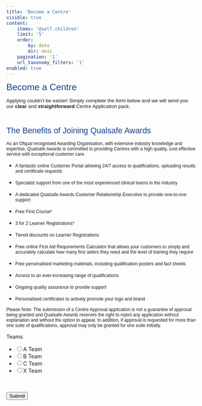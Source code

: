 ```yaml
---
title: 'Become a Centre'
visible: true
content:
    items: '@self.children'
    limit: '5'
    order:
        by: date
        dir: desc
    pagination: '1'
    url_taxonomy_filters: '1'
enabled: true
---
```


<p><span id="become-a-centre-title" style="color: #174290; font-size: 18pt; font-family: arial, helvetica, sans-serif;">Become a Centre</span></p>
<p><span style="font-size: 10pt; font-family: arial, helvetica, sans-serif;">Applying couldn&rsquo;t be easier! Simply complete the form below and we will send you our<strong>&nbsp;</strong><strong>clear&nbsp;</strong>and<strong>&nbsp;</strong><strong>straightforward&nbsp;</strong>Centre Application pack.</span></p>
<p>&nbsp;</p>
<div class="become-a-centre desktop"><span id="become-a-centre-benefits-title" style="font-size: 16pt; font-family: arial, helvetica, sans-serif; color: #174290;">The Benefits of Joining Qualsafe Awards</span>
<p><span style="font-size: 9pt; font-family: arial, helvetica, sans-serif;">As an Ofqual recognised Awarding Organisation, with extensive industry knowledge and expertise, Qualsafe Awards is committed to providing Centres with a high quality, cost effective service with exceptional customer care.&nbsp;</span></p>
<ul>
<li><span style="font-size: 9pt; font-family: arial, helvetica, sans-serif;">A fantastic online Customer Portal allowing 24/7 access to qualifications, uploading results and certificate requests</span></li>
</ul>
<ul>
<li><span style="font-size: 9pt; font-family: arial, helvetica, sans-serif;">Specialist support from one of the most experienced clinical teams in the industry</span></li>
</ul>
<ul>
<li><span style="font-size: 9pt; font-family: arial, helvetica, sans-serif;">A dedicated Qualsafe Awards Customer Relationship Executive to provide one-to-one support</span></li>
</ul>
<ul>
<li><span style="font-size: 9pt; font-family: arial, helvetica, sans-serif;">Free First Course*</span></li>
</ul>
<ul>
<li><span style="font-size: 9pt; font-family: arial, helvetica, sans-serif;">3 for 2 Learner Registrations*</span></li>
</ul>
<ul>
<li><span style="font-size: 9pt; font-family: arial, helvetica, sans-serif;">Tiered discounts on Learner Registrations</span></li>
</ul>
<ul>
<li><span style="font-size: 9pt; font-family: arial, helvetica, sans-serif;">Free online First Aid Requirements Calculator that allows your customers to simply and accurately calculate how many first aiders they need and the&nbsp;level of training they require</span></li>
</ul>
<ul>
<li><span style="font-size: 9pt; font-family: arial, helvetica, sans-serif;">Free personalised marketing materials, including qualification posters and fact sheets</span></li>
</ul>
<ul>
<li><span style="font-size: 9pt; font-family: arial, helvetica, sans-serif;">Access to an ever-increasing range of qualifications</span></li>
</ul>
<ul>
<li><span style="font-size: 9pt; font-family: arial, helvetica, sans-serif;">Ongoing quality assurance to provide support</span></li>
</ul>
<ul>
<li><span style="font-size: 9pt; font-family: arial, helvetica, sans-serif;">Personalised certificates to actively promote your logo and brand</span></li>
</ul>
</div>
<p><span style="font-size: 9pt; font-family: arial, helvetica, sans-serif;">Please Note: The submission of a Centre Approval application is not a guarantee of approval being granted and Qualsafe Awards reserves the right to reject any application without explanation and without the option to appeal. In addition, if approval is requested for more than one suite of qualifications, approval may only be granted for one suite initially.</span></p>
<form id="teams" onsubmit="return formHandler('teams')">
<div id="panel0" class="open-editPanel ui-sortable-handle demo"><label class="label-title">Teams </label>
<ul class="multipleChoice">
<li><input name="Teams " type="radio" value="A Team " />A Team</li>
<li><input name="Teams " type="radio" value="B Team " />B Team</li>
<li><input name="Teams " type="radio" value="C Team " />C Team</li>
<li><input name="Teams " type="radio" value="X Team" />X Team</li>
</ul>
</div>
<div class="g-recaptcha" data-sitekey="6Le_CEUUAAAAANDccAIPwwFvQnF5GTVz_NC0K17w">&nbsp;</div>
<br /><input type="submit" /></form>